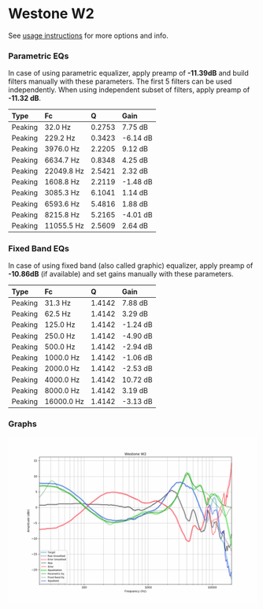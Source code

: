# Westone W2
See [usage instructions](https://github.com/jaakkopasanen/AutoEq#usage) for more options and info.

### Parametric EQs
In case of using parametric equalizer, apply preamp of **-11.39dB** and build filters manually
with these parameters. The first 5 filters can be used independently.
When using independent subset of filters, apply preamp of **-11.32 dB**.

| Type    | Fc         |      Q | Gain     |
|:--------|:-----------|:-------|:---------|
| Peaking | 32.0 Hz    | 0.2753 | 7.75 dB  |
| Peaking | 229.2 Hz   | 0.3423 | -6.14 dB |
| Peaking | 3976.0 Hz  | 2.2205 | 9.12 dB  |
| Peaking | 6634.7 Hz  | 0.8348 | 4.25 dB  |
| Peaking | 22049.8 Hz | 2.5421 | 2.32 dB  |
| Peaking | 1608.8 Hz  | 2.2119 | -1.48 dB |
| Peaking | 3085.3 Hz  | 6.1041 | 1.14 dB  |
| Peaking | 6593.6 Hz  | 5.4816 | 1.88 dB  |
| Peaking | 8215.8 Hz  | 5.2165 | -4.01 dB |
| Peaking | 11055.5 Hz | 2.5609 | 2.64 dB  |

### Fixed Band EQs
In case of using fixed band (also called graphic) equalizer, apply preamp of **-10.86dB**
(if available) and set gains manually with these parameters.

| Type    | Fc         |      Q | Gain     |
|:--------|:-----------|:-------|:---------|
| Peaking | 31.3 Hz    | 1.4142 | 7.88 dB  |
| Peaking | 62.5 Hz    | 1.4142 | 3.29 dB  |
| Peaking | 125.0 Hz   | 1.4142 | -1.24 dB |
| Peaking | 250.0 Hz   | 1.4142 | -4.90 dB |
| Peaking | 500.0 Hz   | 1.4142 | -2.94 dB |
| Peaking | 1000.0 Hz  | 1.4142 | -1.06 dB |
| Peaking | 2000.0 Hz  | 1.4142 | -2.53 dB |
| Peaking | 4000.0 Hz  | 1.4142 | 10.72 dB |
| Peaking | 8000.0 Hz  | 1.4142 | 3.19 dB  |
| Peaking | 16000.0 Hz | 1.4142 | -3.13 dB |

### Graphs
![](./Westone%20W2.png)